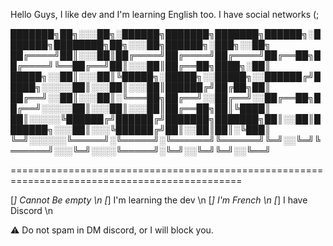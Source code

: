Hello Guys, I like dev and I'm learning English too. I have social networks (;


███████╗██╗░░░██╗░██████╗███████╗███████╗██████╗░███████╗████████╗██╗░░░██╗██████╗░███╗░░██╗
██╔════╝██║░░░██║██╔════╝██╔════╝██╔════╝██╔══██╗██╔════╝╚══██╔══╝██║░░░██║██╔══██╗████╗░██║
█████╗░░██║░░░██║╚█████╗░█████╗░░█████╗░░██████╔╝█████╗░░░░░██║░░░██║░░░██║██████╔╝██╔██╗██║
██╔══╝░░██║░░░██║░╚═══██╗██╔══╝░░██╔══╝░░██╔══██╗██╔══╝░░░░░██║░░░██║░░░██║██╔══██╗██║╚████║
██║░░░░░╚██████╔╝██████╔╝███████╗███████╗██║░░██║███████╗░░░██║░░░╚██████╔╝██║░░██║██║░╚███║
╚═╝░░░░░░╚═════╝░╚═════╝░╚══════╝╚══════╝╚═╝░░╚═╝╚══════╝░░░╚═╝░░░░╚═════╝░╚═╝░░╚═╝╚═╝░░╚══╝

==============================================================================================

[*] Cannot Be empty \n
[*] I'm learning the dev \n
[*] I'm French \n
[*] I have Discord \n

:warning: Do not spam in DM discord, or I will block you.
